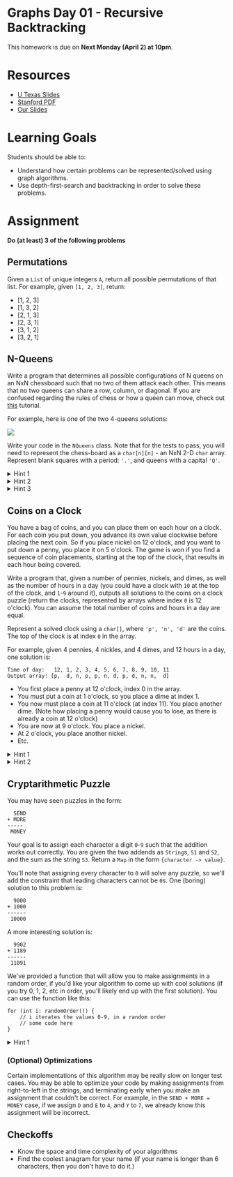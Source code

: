 # Graphs Day 01 - Recursive Backtracking

This homework is due on **Next Monday (April 2) at 10pm**.

# Resources

- [U Texas Slides](https://www.cs.utexas.edu/~scottm/cs314/handouts/slides/Topic13RecursiveBacktracking.pdf)
- [Stanford PDF](https://drive.google.com/open?id=1PoNEWRAI6s7em0eHVPgQAL2l-2__eq4l)
- [Our Slides](https://drive.google.com/open?id=1Cu_24HYXFxT4x29JgURj60sF4KTPH3Uh6E0ARDguJqU)

# Learning Goals

Students should be able to:

- Understand how certain problems can be represented/solved using graph algorithms.
- Use depth-first-search and backtracking in order to solve these problems.

# Assignment

**Do (at least) 3 of the following problems**

## Permutations

Given a `List` of unique integers `A`, return all possible permutations of that list. For example, given `[1, 2, 3]`, return:

- [1, 2, 3]
- [1, 3, 2]
- [2, 1, 3]
- [2, 3, 1]
- [3, 1, 2]
- [3, 2, 1]

## N-Queens

Write a program that determines all possible configurations of N queens on an NxN chessboard such that no two of them attack each other. This means that no two queens can share a row, column, or diagonal. If you are confused regarding the rules of chess or how a queen can move, check out [this](https://www.chessusa.com/chess-rules.html) tutorial.

For example, here is one of the two 4-queens solutions:

![](https://developers.google.com/optimization/images/queens/sol_4x4_b.png)

Write your code in the `NQueens` class. Note that for the tests to pass, you will need to represent the chess-board as a `char[n][n]` - an NxN 2-D `char` array. Represent blank squares with a period: `'.'`, and queens with a capital `'Q'`.

<details>
  <summary>Hint 1</summary>
  There must be a queen in every row of the chess board. Start at the top row of the board, and try to assign a queen to each column. Pass along which row you are currently assigning as a variable in your recursive function.
</details>

<details>
  <summary>Hint 2</summary>
  Use a data structure with O(1) access to store which columns contain queens.
</details>

<details>
  <summary>Hint 3</summary>
  We have provided a function to check if a Queen is on a the same diagonal as an input location (read the function comment to understand what it does). You may find this function helpful when checking if a location is valid for a queen.
</details>

## Coins on a Clock

You have a bag of coins, and you can place them on each hour on a clock. For each coin you put down, you advance its own value clockwise before placing the next coin. So if you place nickel on 12 o'clock, and you want to put down a penny, you place it on 5 o'clock. The game is won if you find a sequence of coin placements, starting at the top of the clock, that results in each hour being covered.

Write a program that, given a number of pennies, nickels, and dimes, as well as the number of hours in a day (you could have a clock with `10` at the top of the clock, and `1`-`9` around it), outputs all solutions to the coins on a clock puzzle (return the clocks, represented by arrays where index `0` is 12 o'clock). You can assume the total number of coins and hours in a day are equal.

Represent a solved clock using a `char[]`, where `'p', 'n', 'd'` are the coins. The top of the clock is at index `0` in the array.

For example, given 4 pennies, 4 nickles, and 4 dimes, and 12 hours in a day, one solution is:

```
Time of day:   12, 1, 2, 3, 4, 5, 6, 7, 8, 9, 10, 11
Output array: [p,  d, n, p, p, n, d, p, d, n, n,  d]
```

- You first place a penny at 12 o'clock, index 0 in the array.
- You must put a coin at 1 o'clock, so you place a dime at index 1.
- You now must place a coin at 11 o'clock (at index 11). You place another dime. (Note how placing a penny would cause you to lose, as there is already a coin at 12 o'clock)
- You are now at 9 o'clock. You place a nickel.
- At 2 o'clock, you place another nickel.
- Etc.

<details>
  <summary>Hint 1</summary>
  Keep track of how many of each coin you have remaining. If all are 0, then you have completed the puzzle.
</details>


<details>
  <summary>Hint 2</summary>
  Make one of your recursion variables the current location to place a coin (for example, call it `i`). Ie, for your first recursive call, `i=0`. If you then place a dime, in your next recursive call, `i=10`.
</details>

## Cryptarithmetic Puzzle

You may have seen puzzles in the form:

```
  SEND
+ MORE
-----
 MONEY
```

Your goal is to assign each character a digit `0`-`9` such that the addition works out correctly. You are given the two addends as `String`s, `S1` and `S2`, and the sum as the string `S3`. Return a `Map` in the form `{character -> value}`.

You'll note that assigning every character to `0` will solve any puzzle, so we'll add the constraint that leading characters cannot be `0`s. One (boring) solution to this problem is:

```
  9000
+ 1000
------
 10000
```

A more interesting solution is:

```
  9902
+ 1189
------
 11091
```

We've provided a function that will allow you to make assignments in a random order, if you'd like your algorithm to come up with cool solutions (if you try 0, 1, 2, etc in order, you'll likely end up with the first solution). You can use the function like this:

```
for (int i: randomOrder()) {
    // i iterates the values 0-9, in a random order
    // some code here
}
```
<details>
  <summary>Hint 1</summary>
  Keep track of a `Set` of unassigned characters in your recursion.
</details>


### (Optional) Optimizations

Certain implementations of this algorithm may be really slow on longer test cases. You may be able to optimize your code by making assignments from right-to-left in the strings, and terminating early when you make an assignment that couldn't be correct. For example, in the `SEND + MORE = MONEY` case, if we assign `D` and `E` to `4`, and `Y` to `7`, we already know this assignment will be incorrect.

## Checkoffs
- Know the space and time complexity of your algorithms
- Find the coolest anagram for your name (if your name is longer than 6 characters, then you don't have to do it.)
